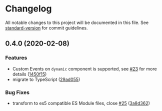 # Changelog

All notable changes to this project will be documented in this file. See [standard-version](https://github.com/conventional-changelog/standard-version) for commit guidelines.

## 0.4.0 (2020-02-08)

### Features

- Custom Events on `dynamic` component is supported, see [#23](https://github.com/JounQin/vue-dynamic/issues/23) for more details ([1450f15](https://github.com/JounQin/vue-dynamic/commit/1450f153dab91c67ecd32e865e21587fc488efcf))
- migrate to TypeScript ([29ad055](https://github.com/JounQin/vue-dynamic/commit/29ad0553c5aef084e70f192ac14106d0daa00db8))

### Bug Fixes

- transform to es5 compatible ES Module files, close [#25](https://github.com/JounQin/vue-dynamic/issues/25) ([3a8d362](https://github.com/JounQin/vue-dynamic/commit/3a8d3626ba80233741cd7157683adb3181f08069))

